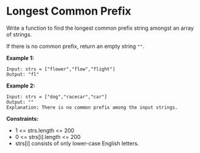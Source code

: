 # Longest Common Prefix
Write a function to find the longest common prefix string amongst an array of strings.

If there is no common prefix, return an empty string `""`.

**Example 1:**
```
Input: strs = ["flower","flow","flight"]
Output: "fl"
```

**Example 2:**
```
Input: strs = ["dog","racecar","car"]
Output: ""
Explanation: There is no common prefix among the input strings.
```

**Constraints:**
  - 1 <= strs.length <= 200
  - 0 <= strs[i].length <= 200
  - strs[i] consists of only lower-case English letters.
